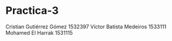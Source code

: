# Practica-3
Cristian Gutiérrez Gómez 1532397
Víctor Batista Medeiros 1533111
Mohamed El Harrak 1531115
